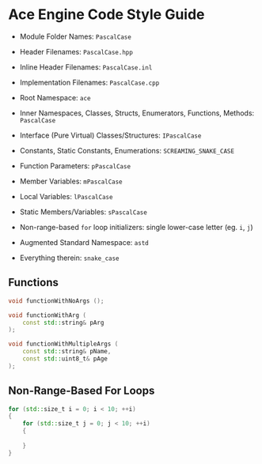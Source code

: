 # Ace Engine Code Style Guide

- Module Folder Names: `PascalCase`
- Header Filenames: `PascalCase.hpp`
- Inline Header Filenames: `PascalCase.inl`
- Implementation Filenames: `PascalCase.cpp`
- Root Namespace: `ace`
- Inner Namespaces, Classes, Structs, Enumerators, Functions, Methods: `PascalCase`
- Interface (Pure Virtual) Classes/Structures: `IPascalCase`
- Constants, Static Constants, Enumerations: `SCREAMING_SNAKE_CASE`
- Function Parameters: `pPascalCase`
- Member Variables: `mPascalCase`
- Local Variables: `lPascalCase`
- Static Members/Variables: `sPascalCase`
- Non-range-based `for` loop initializers: single lower-case letter (eg. `i`, `j`)

- Augmented Standard Namespace: `astd`
- Everything therein: `snake_case`

## Functions

```c++
void functionWithNoArgs ();

void functionWithArg (
    const std::string& pArg
);

void functionWithMultipleArgs (
    const std::string& pName,
    const std::uint8_t& pAge
);
```

## Non-Range-Based For Loops

```c++
for (std::size_t i = 0; i < 10; ++i)
{
    for (std::size_t j = 0; j < 10; ++i)
    {
        
    }
}
```